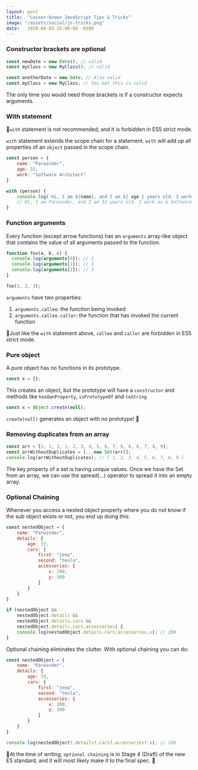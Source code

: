 ```yaml
---
layout: post
title:  "Lesser-known JavaScript Tips & Tricks"
image: "/assets/social/js-tricks.png"
date:   2020-06-03 15:00:00 -0500
---
```


### Constructor brackets are optional

```javascript
const newDate = new Date(); // valid
const myClass = new MyClass(); // valid

const anotherDate = new Date; // Also valid
const myClass = new MyClass; // You bet this is valid
```

The only time you would need those brackets is if a constructor expects arguments.

### With statement

🚨`with` statement is not recommended, and it is forbidden in ES5 strict mode.

`with` statement extends the scope chain for a statement. `with` will add up all properties of an `object` passed in the scope chain.

```javascript
const person = {
    name: "Parwinder",
    age: 33,
    work: "Software Architect"
}

with (person) {
    console.log(`Hi, I am ${name}, and I am ${ age } years old. I work as a ${work}.`);
    // Hi, I am Parwinder, and I am 33 years old. I work as a Software Architect.
}
```

### Function arguments

Every function (except arrow functions) has an `arguments` array-like object that contains the value of all arguments passed to the function.

```javascript
function foo(a, b, c) {
  console.log(arguments[0]); // 1
  console.log(arguments[1]); // 2
  console.log(arguments[2]); // 3
}

foo(1, 2, 3);
```

`arguments` have two properties:

1. `arguments.callee`: the function being invoked
2. `arguments.callee.caller`: the function that has invoked the current function

🚨Just like the `with` statement above, `callee` and `caller` are forbidden in ES5 strict mode.

### Pure object

A pure object has no functions in its prototype.

```javascript
const x = {};
```

This creates an object, but the prototype will have a `constructor` and methods like `hasOwnProperty`, `isPrototypeOf` and `toString`.

```javascript
const x = Object.create(null);
```

`create(null)` generates an object with no prototype! 🤯

### Removing duplicates from an array

```javascript
const arr = [1, 1, 1, 1, 2, 3, 4, 5, 6, 7, 6, 6, 6, 7, 8, 9];
const arrWithoutDuplicates = [...new Set(arr)];
console.log(arrWithoutDuplicates); // [ 1, 2, 3, 4, 5, 6, 7, 8, 9 ]
```

The key property of a set is having unique values. Once we have the Set from an array, we can use the spread(...) operator to spread it into an empty array.

### Optional Chaining

Whenever you access a nested object property where you do not know if the sub object exists or not, you end up doing this:

```javascript
const nestedObject = {
    name: "Parwinder",
    details: {
        age: 33,
        cars: {
            first: "jeep",
            second: "tesla",
            accessories: {
                x: 200,
                y: 300
            }
        }
    }
}

if (nestedObject &&
    nestedObject.details &&
    nestedObject.details.cars &&
    nestedObject.details.cars.accessories) {
    console.log(nestedObject.details.cars.accessories.x); // 200
}
```

Optional chaining eliminates the clutter. With optional chaining you can do:

```javascript
const nestedObject = {
    name: "Parwinder",
    details: {
        age: 33,
        cars: {
            first: "jeep",
            second: "tesla",
            accessories: {
                x: 200,
                y: 300
            }
        }
    }
}

console.log(nestedObject?.details?.cars?.accessories?.x); // 200
```

🚨At the time of writing, `optional chaining` is in Stage 4 (Draft) of the new ES standard, and it will most likely make it to the final spec. 🤞

